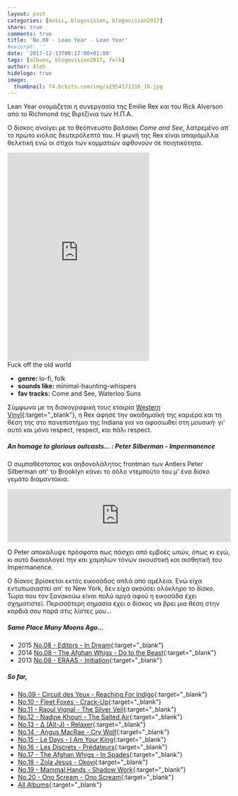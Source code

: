 ```yaml
---
layout: post
categories: [music, blogovision, blogovision2017]
share: true
comments: true
title: 'No.08 - Lean Year - Lean Year'
#excerpt: ''
date: '2017-12-13T00:17:00+01:00'
tags: [albums, blogovision2017, folk]
author: Aleh
hidelogo: true
image:
  thumbnail: f4.bcbits.com/img/a2954171316_16.jpg
---
```

Lean Year ονομάζεται η συνεργασία της Emilie Rex και του Rick Alverson από το Richmond της Βιρτζίνια των Η.Π.Α. 

Ο δίσκος ανοίγει με το θεόπνευστο βαλσάκι *Come and See*, λατρεμένο απ΄ το πρώτο κιόλας δευτερόλεπτό του. Η φωνή της Rex είναι απαράμιλλα θελκτική ενώ οι στίχοι των κομματιών αφθονούν σε ποιητικότητα. 

<iframe style="border: 0; width: 320px; height: 470px;" src="https://bandcamp.com/EmbeddedPlayer/album=1678458000/size=large/bgcol=ffffff/linkcol=0687f5/tracklist=false/track=2723858986/transparent=true/" seamless><a href="http://leanyear.bandcamp.com/album/lean-year">Lean Year by Lean Year</a></iframe>

<div class="central-quote">Fuck off the old world</div>

* **genre:** lo-fi, folk
* **sounds like:**  minimal-haunting-whispers
* **fav tracks:** Come and See, Waterloo Suns

Σύμφωνα με τη δισκογραφική τους εταιρία [Western Vinyl](http://westernvinyl.com/artists/lean-year){:target="_blank"}, η Rex άφησε την ακαδημαϊκή της καριέρα και τη θέση της στο πανεπιστήμιο της Indiana για να αφοσιωθεί στη μουσική· γι' αυτό και μόνο respect, respect, και πάλι respect.

<div class="text-divider"></div>

##### <i class="fa fa-hand-o-right"></i> An homage to glorious outcasts... : Peter Silberman - Impermanence
Ο συμπαθέστατος και αηδονολάλητος frontman των Antlers Peter Silberman απ' το Brooklyn κάνει το σόλο ντεμπούτο του μ' ένα δίσκο γεμάτο διαμαντάκια.

<iframe style="border: 0; width: 100%; height: 120px;" src="https://bandcamp.com/EmbeddedPlayer/album=839216572/size=large/bgcol=ffffff/linkcol=0687f5/tracklist=false/artwork=small/track=535278078/transparent=true/" seamless><a href="http://petersilberman.bandcamp.com/album/impermanence">Impermanence by Peter Silberman</a></iframe>

Ο Peter αποκάλυψε πρόσφατα πως πάσχει από εμβοές ωτών, όπως κι εγώ, κι αυτό δικαιολογεί την και χαμηλών τόνων ακουστική και αισθητική του Impermanence.

Ο δίσκος βρίσκεται εκτός εικοσάδας απλά από αμέλεια. Ενώ είχα εντυπωσιαστεί απ' το New York, δεν είχα ακούσει ολόκληρο το δίσκο. Τώρα που τον ξανακούω είναι πολύ αργά αφού η εικοσάδα έχει σχηματιστεί. Περισσότερη σημασία έχει ο δίσκος να βρει μια θέση στην καρδιά σου παρά στις λίστες μου...

##### <i class="fa fa-hand-o-right"></i> Same Place Many Moons Ago...

* 2015 [No.08 - Editors - In Dream](/music/blogovision/blogovision2015/blogovision2015-no08/){:target="_blank"}
* 2014 [No.08 - The Afghan Whigs - Do to the Beast](/music/blogovision/blogovision2014/blogovision2014-no08/){:target="_blank"}
* 2013 [No.08 - ERAAS - Initiation](/music/blogovision/blogovision2014/blogovision2014-no08/){:target="_blank"}

##### <i class="fa fa-hand-o-right"></i> So far,

* [No.09 - Circuit des Yeux - Reaching For Indigo](/music/blogovision/blogovision2017/no09/){:target="_blank"}
* [No.10 - Fleet Foxes - Crack-Up](/music/blogovision/blogovision2017/no10/){:target="_blank"}
* [No.11 - Raoul Vignal - The Silver Veil](/music/blogovision/blogovision2017/no11/){:target="_blank"}
* [No.12 - Nadine Khouri - The Salted Air](/music/blogovision/blogovision2017/no12/){:target="_blank"}
* [No.13 - ∆ (Alt-J) - Relaxer](/music/blogovision/blogovision2017/no13/){:target="_blank"}
* [No.14 - Angus MacRae - Cry Wolf](/music/blogovision/blogovision2017/no14/){:target="_blank"}
* [No.15 - Le Days - I Am Your King](/music/blogovision/blogovision2017/no15/){:target="_blank"}
* [No.16 - Les Discrets - Prédateurs](/music/blogovision/blogovision2017/no16/){:target="_blank"}
* [No.17 - The Afghan Whigs - In Spades](/music/blogovision/blogovision2017/no17/){:target="_blank"}
* [No.18 - Zola Jesus - Okovi](/music/blogovision/blogovision2017/no18/){:target="_blank"}
* [No.19 - Mammal Hands - Shadow Work](/music/blogovision/blogovision2017/no19/){:target="_blank"}
* [No.20 - Ono Scream - Ono Scream](/music/blogovision/blogovision2017/no20/){:target="_blank"}
* [All Albums](/music/new-albums-2017/){:target="_blank"}